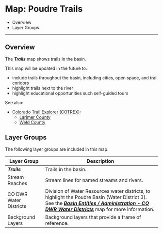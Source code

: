 # Map: Poudre Trails

* Overview
* Layer Groups

----------

## Overview

The ***Trails*** map shows trails in the basin.

This map will be updated in the future to:

* include trails throughout the basin, including cities, open space, and trail coridors
* highlight trails next to the river
* highlight educational opportunities such self-guided tours

See also:

* [Colorado Trail Explorer (COTREX)](https://trails.colorado.gov/):
    + [Larimer County](https://trails.colorado.gov/places/na~1931563)
    + [Weld County](https://trails.colorado.gov/places/na~1931512)

## Layer Groups

The following layer groups are included in this map.

| **Layer Group** | **Description** |
| -- | -- |
| ***Trails*** | Trails in the basin. |
| Stream Reaches | Stream lines for named streams and rivers. |
| CO DWR Water Districts | Division of Water Resources water districts, to highlight the Poudre Basin (Water District 3).  See the [***Basin Entities / Administration - CO DWR Water Districts***](#map/entities-codwr-waterdistricts) map for more information. |
| Background Layers | Background layers that provide a frame of reference. |
